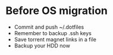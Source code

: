 # Before OS migration

- Commit and push ~/.dotfiles
- Remember to backup .ssh keys
- Save torrent magnet links in a file
- Backup your HDD now
